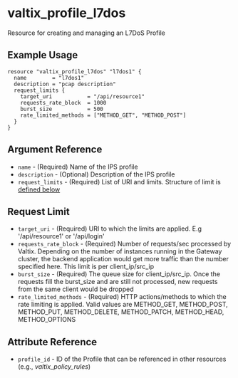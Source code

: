 # valtix_profile_l7dos
Resource for creating and managing an L7DoS Profile

## Example Usage
```hcl
resource "valtix_profile_l7dos" "l7dos1" {
  name        = "l7dos1"
  description = "pcap description"
  request_limits {
    target_uri           = "/api/resource1"
    requests_rate_block  = 1000
    burst_size           = 500
    rate_limited_methods = ["METHOD_GET", "METHOD_POST"]
  }
}
```

## Argument Reference
* `name` - (Required) Name of the IPS profile
* `description` - (Optional) Description of the IPS profile
* `request_limits` - (Required) List of URI and limits. Structure of limit is [defined below](#request-limit)

## Request Limit
* `target_uri` - (Required) URI to which the limits are applied. E.g '/api/resource1' or '/api/login'
* `requests_rate_block` - (Required) Number of requests/sec processed by Valtix. Depending on the number of instances running in the Gateway cluster, the backend application would get more traffic than the number specified here. This limit is per client_ip/src_ip
* `burst_size` - (Required) The queue size for client_ip/src_ip. Once the requests fill the burst_size and are still not processed, new requests from the same client would be dropped
* `rate_limited_methods` - (Required) HTTP actions/methods to which the rate limiting is applied. Valid values are METHOD_GET, METHOD_POST, METHOD_PUT, METHOD_DELETE, METHOD_PATCH, METHOD_HEAD, METHOD_OPTIONS

## Attribute Reference
* `profile_id` - ID of the Profile that can be referenced in other resources (e.g., *valtix_policy_rules*)